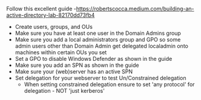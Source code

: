 Follow this excellent guide -https://robertscocca.medium.com/building-an-active-directory-lab-82170dd73fb4

- Create users, groups, and OUs
- Make sure you have at least one user in the Domain Admins group
- Make sure you add a local administrators group and GPO so some admin users other than Domain Admin get delegated localadmin onto machines within certain OUs you set
- Set a GPO to disable Windows Defender as shown in the guide
- Make sure you add an SPN as shown in the guide
- Make sure your (web)server has an active SPN
- Set delegation for your webserver to test Un/Constrained delegation
  - When setting constrained delegation ensure to set 'any protocol' for delegation - NOT 'just kerberos'
